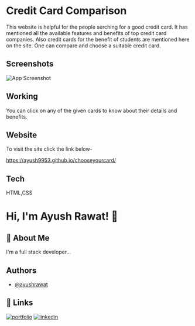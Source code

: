 
# Credit Card Comparison 

This website is helpful for the people serching for a good credit card.
It has mentioned all the available features and benefits of top credit card companies.
Also credit cards for the benefit of students are mentioned here on the site.
One can compare and choose a suitable credit card.


## Screenshots

![App Screenshot](https://i.postimg.cc/dVsmFnNr/page.png)


## Working

You can click on any of the given cards to know about their details and benefits. 


## Website

To visit the site click the link below-

https://ayush9953.github.io/chooseyourcard/


## Tech 

HTML,CSS




# Hi, I'm Ayush Rawat! 👋


## 🚀 About Me
I'm a full stack developer...


## Authors

- [@ayushrawat](https://github.com/ayush9953)


## 🔗 Links
[![portfolio](https://img.shields.io/badge/my_portfolio-000?style=for-the-badge&logo=ko-fi&logoColor=white)](https://ayush9953.github.io/)
[![linkedin](https://img.shields.io/badge/linkedin-0A66C2?style=for-the-badge&logo=linkedin&logoColor=white)](https://www.linkedin.com/in/ayush-rawat-4b77841a4/)


